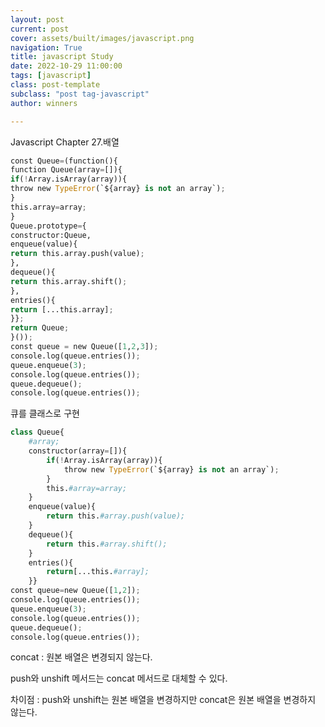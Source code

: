 ```yaml
---
layout: post
current: post
cover: assets/built/images/javascript.png
navigation: True
title: javascript Study
date: 2022-10-29 11:00:00
tags: [javascript]
class: post-template
subclass: "post tag-javascript"
author: winners

---
```


Javascript
Chapter 27.배열

```python
const Queue=(function(){
function Queue(array=[]){
if(!Array.isArray(array)){
throw new TypeError(`${array} is not an array`);
}
this.array=array;
}
Queue.prototype={
constructor:Queue,
enqueue(value){
return this.array.push(value);
},
dequeue(){
return this.array.shift();
},
entries(){
return [...this.array];
}};
return Queue;
}());
const queue = new Queue([1,2,3]);
console.log(queue.entries());
queue.enqueue(3);
console.log(queue.entries());
queue.dequeue();
console.log(queue.entries());
```

큐를 클래스로 구현

```python
class Queue{
    #array;
    constructor(array=[]){
        if(!Array.isArray(array)){
            throw new TypeError(`${array} is not an array`);
        }
        this.#array=array;
    }
    enqueue(value){
        return this.#array.push(value);
    }
    dequeue(){
        return this.#array.shift();
    }
    entries(){
        return[...this.#array];
    }}
const queue=new Queue([1,2]);
console.log(queue.entries());
queue.enqueue(3);
console.log(queue.entries());
queue.dequeue();
console.log(queue.entries());
```

concat : 원본 배열은 변경되지 않는다.

push와 unshift 메서드는 concat 메서드로 대체할 수 있다.

차이점 : push와 unshift는 원본 배열을 변경하지만 concat은 원본 배열을 변경하지 않는다.
